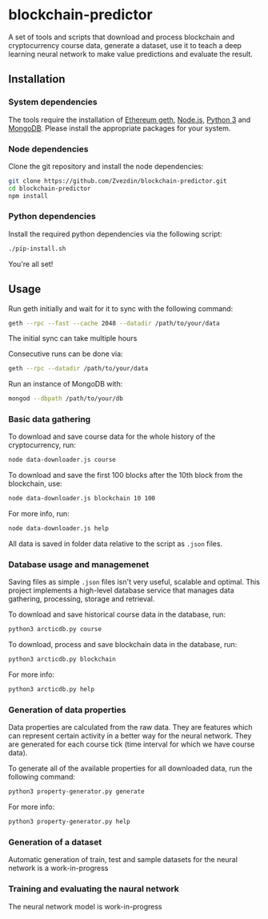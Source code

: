 # blockchain-predictor

A set of tools and scripts that download and process blockchain and cryptocurrency course data, generate a dataset, use it to teach a deep learning neural network to make value predictions and evaluate the result.

## Installation

### System dependencies
The tools require the installation of [Ethereum geth](https://github.com/ethereum/go-ethereum/wiki/geth), [Node.js](https://nodejs.org/en/download/), [Python 3](https://www.python.org/downloads/) and [MongoDB](https://www.mongodb.com/download-center). Please install the appropriate packages for your system.

### Node dependencies

Clone the git repository and install the node dependencies:
```bash
git clone https://github.com/Zvezdin/blockchain-predictor.git
cd blockchain-predictor
npm install
```

### Python dependencies

Install the required python dependencies via the following script:
```bash
./pip-install.sh
```

You're all set!

## Usage

Run geth initially and wait for it to sync with the following command:

```bash
geth --rpc --fast --cache 2048 --datadir /path/to/your/data
```
The initial sync can take multiple hours

Consecutive runs can be done via:
```bash
geth --rpc --datadir /path/to/your/data
```

Run an instance of MongoDB with:
```bash
mongod --dbpath /path/to/your/db
```

### Basic data gathering

To download and save course data for the whole history of the cryptocurrency, run:
```bash
node data-downloader.js course
```

To download and save the first 100 blocks after the 10th block from the blockchain, use:
```bash
node data-downloader.js blockchain 10 100
```

For more info, run:
```bash
node data-downloader.js help
```

All data is saved in folder data relative to the script as ```.json``` files.

### Database usage and managemenet

Saving files as simple ```.json``` files isn't very useful, scalable and optimal. This project implements a high-level database service that manages data gathering, processing, storage and retrieval.

To download and save historical course data in the database, run:
```bash
python3 arcticdb.py course
```

To download, process and save blockchain data in the database, run:
```bash
python3 arcticdb.py blockchain
```

For more info:
```bash
python3 arcticdb.py help
```

### Generation of data properties

Data properties are calculated from the raw data. They are features which can represent certain activity in a better way for the neural network. They are generated for each course tick (time interval for which we have course data). 

To generate all of the available properties for all downloaded data, run the following command:
```bash
python3 property-generator.py generate
```

For more info:
```bash
python3 property-generator.py help
```

### Generation of a dataset

Automatic generation of train, test and sample datasets for the neural network is a work-in-progress

### Training and evaluating the naural network

The neural network model is work-in-progress
